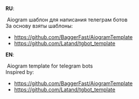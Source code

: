 **RU**:

​	Aiogram шаблон для написания телеграм ботов  
​	За основу взяты шаблоны:  

- https://github.com/BaggerFast/AiogramTemplate
- https://github.com/Latand/tgbot_template

**EN**:

​	Aiogram template for telegram bots  
​	Inspired by:  

 - https://github.com/BaggerFast/AiogramTemplate
 - https://github.com/Latand/tgbot_template

